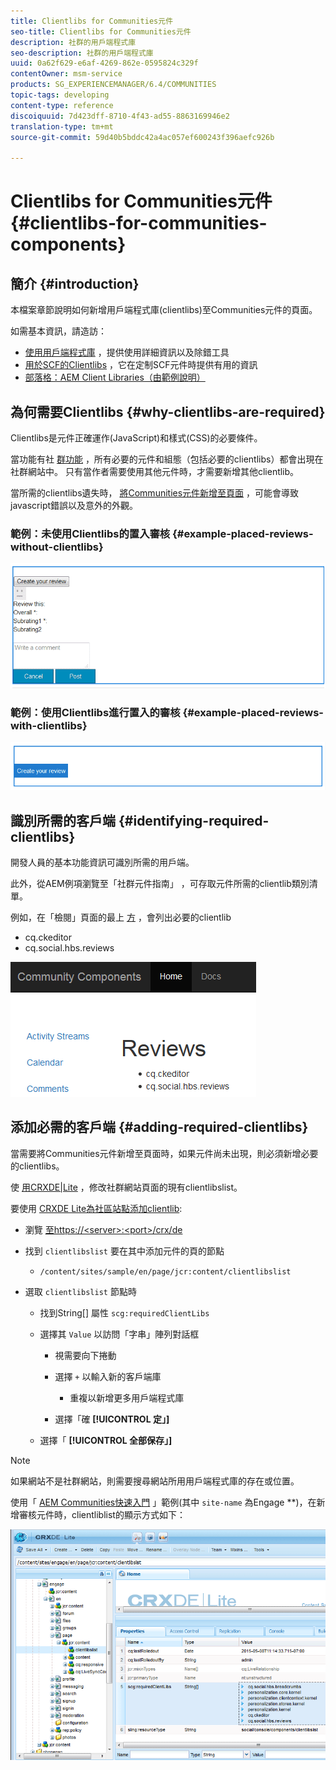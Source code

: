 ```yaml
---
title: Clientlibs for Communities元件
seo-title: Clientlibs for Communities元件
description: 社群的用戶端程式庫
seo-description: 社群的用戶端程式庫
uuid: 0a62f629-e6af-4269-862e-0595824c329f
contentOwner: msm-service
products: SG_EXPERIENCEMANAGER/6.4/COMMUNITIES
topic-tags: developing
content-type: reference
discoiquuid: 7d423dff-8710-4f43-ad55-8863169946e2
translation-type: tm+mt
source-git-commit: 59d40b5bddc42a4ac057ef600243f396aefc926b

---
```



# Clientlibs for Communities元件 {#clientlibs-for-communities-components}

## 簡介 {#introduction}

本檔案章節說明如何新增用戶端程式庫(clientlibs)至Communities元件的頁面。

如需基本資訊，請造訪：

* [使用用戶端程式庫](../../help/sites-developing/clientlibs.md) ，提供使用詳細資訊以及除錯工具
* [用於SCF的Clientlibs](client-customize.md#clientlibs) ，它在定制SCF元件時提供有用的資訊
* [部落格：AEM Client Libraries（由範例說明）](https://blogs.adobe.com/experiencedelivers/experience-management/clientlibs-explained-example/)

## 為何需要Clientlibs {#why-clientlibs-are-required}

Clientlibs是元件正確運作(JavaScript)和樣式(CSS)的必要條件。

當功能有社 [群功能](functions.md) ，所有必要的元件和組態（包括必要的clientlibs）都會出現在社群網站中。 只有當作者需要使用其他元件時，才需要新增其他clientlib。

當所需的clientlibs遺失時， [將Communities元件新增至頁面](author-communities.md) ，可能會導致javascript錯誤以及意外的外觀。

### 範例：未使用Clientlibs的置入審核 {#example-placed-reviews-without-clientlibs}

![chlimage_1-244](assets/chlimage_1-244.png)

### 範例：使用Clientlibs進行置入的審核 {#example-placed-reviews-with-clientlibs}

![chlimage_1-245](assets/chlimage_1-245.png)

## 識別所需的客戶端 {#identifying-required-clientlibs}

開發人員的基本功能資訊可識別所需的用戶端。

此外，從AEM例項瀏覽至「社群元件指南」 [](components-guide.md) ，可存取元件所需的clientlib類別清單。

例如，在「檢閱」頁面的最上 [方](http://localhost:4502/content/community-components/en/reviews.html) ，會列出必要的clientlib

* cq.ckeditor
* cq.social.hbs.reviews

![chlimage_1-246](assets/chlimage_1-246.png)

## 添加必需的客戶端 {#adding-required-clientlibs}

當需要將Communities元件新增至頁面時，如果元件尚未出現，則必須新增必要的clientlibs。

使 [用CRXDE|Lite](#using-crxde-lite) ，修改社群網站頁面的現有clientlibslist。

要使用 [CRXDE Lite為社區站點添加clientlib](../../help/sites-developing/developing-with-crxde-lite.md):

* 瀏覽 [至https://&lt;server>:&lt;port>/crx/de](http://localhost:4502/crx/de)
* 找到 `clientlibslist` 要在其中添加元件的頁的節點

   * `/content/sites/sample/en/page/jcr:content/clientlibslist`

* 選取 `clientlibslist` 節點時

   * 找到String[] 屬性 `scg:requiredClientLibs`
   * 選擇其 `Value` 以訪問「字串」陣列對話框

      * 視需要向下捲動
      * 選擇 `+` 以輸入新的客戶端庫

         * 重複以新增更多用戶端程式庫
      * 選擇「確 **[!UICONTROL 定」]**
   * 選擇「 **[!UICONTROL 全部保存」]**



>[!NOTE]
>
>如果網站不是社群網站，則需要搜尋網站所用用戶端程式庫的存在或位置。

使用「 [AEM Communities快速入門](getting-started.md) 」範例(其中 `site-name` 為Engage **)，在新增審核元件時，clientliblist的顯示方式如下：

![chlimage_1-247](assets/chlimage_1-247.png)

